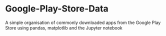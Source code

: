 # Google-Play-Store-Data
A simple organisation of commonly downloaded apps from the Google Play Store using pandas, matplotlib and the Jupyter notebook
